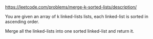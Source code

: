 https://leetcode.com/problems/merge-k-sorted-lists/description/

You are given an array of k linked-lists lists, each linked-list is sorted in ascending order.

Merge all the linked-lists into one sorted linked-list and return it.
